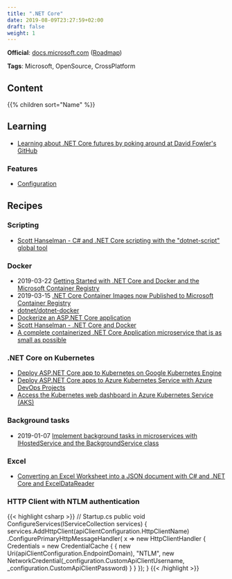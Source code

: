 ```yaml
---
title: ".NET Core"
date: 2019-08-09T23:27:59+02:00
draft: false
weight: 1
---
```


**Official**: [docs.microsoft.com](https://docs.microsoft.com/en-us/dotnet/core/) ([Roadmap](https://github.com/dotnet/core/blob/master/roadmap.md#upcoming-ship-dates))

**Tags**: Microsoft, OpenSource, CrossPlatform

## Content

{{% children sort="Name" %}}

## Learning

- [Learning about .NET Core futures by poking around at David Fowler's GitHub](https://www.hanselman.com/blog/LearningAboutNETCoreFuturesByPokingAroundAtDavidFowlersGitHub.aspx)

### Features

- [Configuration](https://docs.microsoft.com/en-us/aspnet/core/fundamentals/configuration)

## Recipes

### Scripting

- [Scott Hanselman - C# and .NET Core scripting with the "dotnet-script" global tool](https://www.hanselman.com/blog/CAndNETCoreScriptingWithTheDotnetscriptGlobalTool.aspx)

### Docker

- 2019-03-22 [Getting Started with .NET Core and Docker and the Microsoft Container Registry](https://www.hanselman.com/blog/GettingStartedWithNETCoreAndDockerAndTheMicrosoftContainerRegistry.aspx)
- 2019-03-15 [.NET Core Container Images now Published to Microsoft Container Registry](https://devblogs.microsoft.com/dotnet/net-core-container-images-now-published-to-microsoft-container-registry/)
- [dotnet/dotnet-docker](https://github.com/dotnet/dotnet-docker)
- [Dockerize an ASP.NET Core application](https://docs.docker.com/engine/examples/dotnetcore/)
- [Scott Hanselman - .NET Core and Docker](https://www.hanselman.com/blog/NETCoreAndDocker.aspx)
- [A complete containerized .NET Core Application microservice that is as small as possible](https://www.hanselman.com/blog/ACompleteContainerizedNETCoreApplicationMicroserviceThatIsAsSmallAsPossible.aspx)

### .NET Core on Kubernetes

- [Deploy ASP.NET Core app to Kubernetes on Google Kubernetes Engine](https://codelabs.developers.google.com/codelabs/cloud-kubernetes-aspnetcore/#0)
- [Deploy ASP.NET Core apps to Azure Kubernetes Service with Azure DevOps Projects](https://docs.microsoft.com/en-us/azure/devops-project/azure-devops-project-aks)
- [Access the Kubernetes web dashboard in Azure Kubernetes Service (AKS)](https://docs.microsoft.com/en-gb/azure/aks/kubernetes-dashboard)

### Background tasks

- 2019-01-07 [Implement background tasks in microservices with IHostedService and the BackgroundService class](https://docs.microsoft.com/en-us/dotnet/standard/microservices-architecture/multi-container-microservice-net-applications/background-tasks-with-ihostedservice)

### Excel

- [Converting an Excel Worksheet into a JSON document with C# and .NET Core and ExcelDataReader](https://www.hanselman.com/blog/ConvertingAnExcelWorksheetIntoAJSONDocumentWithCAndNETCoreAndExcelDataReader.aspx)

### HTTP Client with NTLM authentication

{{< highlight csharp >}}
// Startup.cs
public void ConfigureServices(IServiceCollection services)
{
    services.AddHttpClient(apiClientConfiguration.HttpClientName)
        .ConfigurePrimaryHttpMessageHandler(
            x => new HttpClientHandler
            {
                Credentials = new CredentialCache {
                {
                  new Uri(apiClientConfiguration.EndpointDomain), "NTLM", new NetworkCredential(_configuration.CustomApiClientUsername, _configuration.CustomApiClientPassword)
                }
            }
        });
}
{{< /highlight >}}

